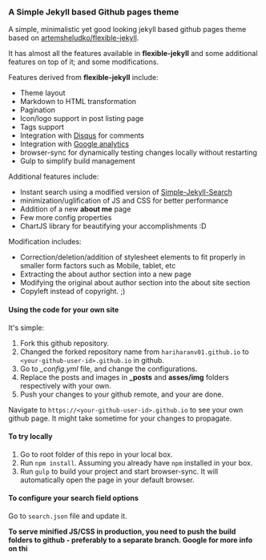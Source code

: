 ### A Simple Jekyll based Github pages theme

A simple, minimalistic yet good looking jekyll based github pages theme based on [artemsheludko/flexible-jekyll](https://github.com/artemsheludko/flexible-jekyll).

It has almost all the features available in **flexible-jekyll** and some additional features on top of it; and some modifications.

Features derived from **flexible-jekyll** include:

* Theme layout
* Markdown to HTML transformation
* Pagination
* Icon/logo support in post listing page
* Tags support
* Integration with [Disqus](https://disqus.com) for comments
* Integration with [Google analytics](https://www.google.com/analytics/)
* browser-sync for dynamically testing changes locally without restarting
* Gulp to simplify build management

Additional features include:

* Instant search using a modified version of [Simple-Jekyll-Search](https://github.com/christian-fei/Simple-Jekyll-Search)
* minimization/uglification of JS and CSS for better performance
* Addition of a new **about me** page
* Few more config properties
* ChartJS library for beautifying your accomplishments :D

Modification includes:

* Correction/deletion/addition of stylesheet elements to fit properly in smaller form factors such as Mobile, tablet, etc
* Extracting the about author section into a new page
* Modifying the original about author section into the about site section
* Copyleft instead of copyright. ;) 


#### Using the code for your own site

It's simple:

1. Fork this github repository.
2. Changed the forked repository name from `hariharanv01.github.io` to `<your-github-user-id>.github.io` in github.
3. Go to *_config.yml* file, and change the configurations.
4. Replace the posts and images in **_posts** and **asses/img** folders respectively with your own.
5. Push your changes to your github remote, and your are done.

Navigate to `https://<your-github-user-id>.github.io` to see your own github page. It might take sometime for your changes to propagate.


#### To try locally

1. Go to root folder of this repo in your local box.
2. Run `npm install`. Assuming you already have `npm` installed in your box.
3. Run `gulp` to build your project and start browser-sync. It will automatically open the page in your default browser.


#### To configure your search field options

Go to `search.json` file and update it.


**To serve minified JS/CSS in production, you need to push the build folders to github - preferably to a separate branch. Google for more info on thi**


